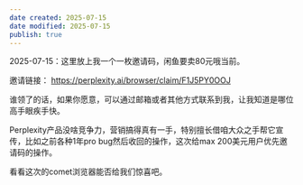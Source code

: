 ```yaml
---
date created: 2025-07-15
date modified: 2025-07-15
publish: true
---
```


2025-07-15：这里放上我一个一枚邀请码，闲鱼要卖80元哦当前。

邀请链接： https://perplexity.ai/browser/claim/F1J5PY0OOJ

谁领了的话，如果你愿意，可以通过邮箱或者其他方式联系到我，让我知道是哪位高手眼疾手快。

Perplexity产品没啥竞争力，营销搞得真有一手，特别擅长借咱大众之手帮它宣传，比如之前各种1年pro bug然后收回的操作，这次给max 200美元用户优先邀请码的操作。

看看这次的comet浏览器能否给我们惊喜吧。
